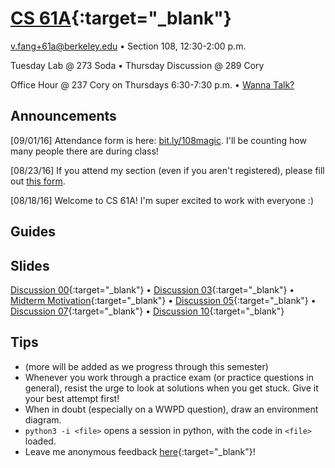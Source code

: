 # [CS 61A](http://www.cs61a.org){:target="_blank"}
[v.fang+61a@berkeley.edu](mailto:v.fang+61a@berkeley.edu) • Section 108,
12:30-2:00 p.m.

Tuesday Lab @ 273 Soda • Thursday Discussion @ 289 Cory

Office Hour @ 237 Cory on Thursdays 6:30-7:30 p.m. • <a href="#appt" id="appointment">Wanna Talk?</a>

## Announcements
[09/01/16] Attendance form is here: [bit.ly/108magic](http://bit.ly/108magic). I'll be counting how many people there are during class! <i class="em em-eyes"></i>

[08/23/16] If you attend my section (even if you aren't registered), please fill
out [this form](https://docs.google.com/forms/d/e/1FAIpQLSe8iTZObaLCmaB7Xd4JdUK8YPLnJpVkKY1nPgP1SnY5t1Hi2g/viewform).

[08/18/16] Welcome to CS 61A! I'm super excited to work with everyone :)

## Guides

## Slides
[Discussion 00](https://docs.google.com/presentation/d/1jOAfYvEztmnq1oAVojf-QnzuK7zr_1T3k22Be5xa3lI/present?slide=id.p){:target="_blank"} • [Discussion 03](https://docs.google.com/presentation/d/1QwGW9wT4VEHVinpvj8zI_uxfaYZMYVNe6KOSgWXdfMU/present?slide=id.p){:target="_blank"} • [Midterm Motivation](https://docs.google.com/presentation/d/1ZPdJylf6lRqu-w2fd-k_qy5byN504ppk553TiGq6Wpc/present?slide=id.p){:target="_blank"} • [Discussion 05](https://docs.google.com/presentation/d/1tCZp6WwscIXqYFCBFvSRR3IYff9VztpTgLz2l7VIU68/present?slide=id.p){:target="_blank"} • [Discussion 07](https://docs.google.com/presentation/d/1YlG5kiqLHRWF2Cxj4HbEd_zuqs5iuQs13JfDajKxMdM/present?slide=id.p){:target="_blank"} • [Discussion 10](https://drive.google.com/open?id=0B9mQMt3if0-MYkVnbVdvYnVEOTQ){:target="_blank"}

## Tips
* (more will be added as we progress through this semester)
* Whenever you work through a practice exam (or practice questions in general),
  resist the urge to look at solutions when you get stuck. Give it your best
  attempt first!
* When in doubt (especially on a WWPD question), draw an environment diagram.
* `python3 -i <file>` opens a session in python, with the code in `<file>`
  loaded.
* Leave me anonymous feedback [here](https://docs.google.com/forms/d/1j2WmiTn4cWmJqtrFQk5J4NOGAbJINWJpAJDQ3TDtucI/viewform){:target="_blank"}!
